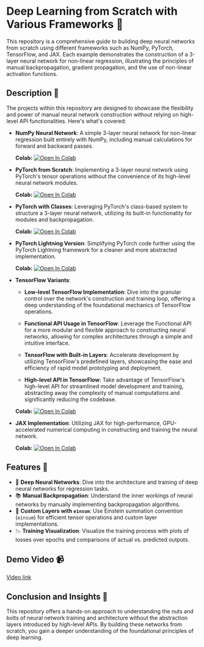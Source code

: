 # Deep Learning from Scratch with Various Frameworks 🚀

This repository is a comprehensive guide to building deep neural networks from scratch using different frameworks such as NumPy, PyTorch, TensorFlow, and JAX. Each example demonstrates the construction of a 3-layer neural network for non-linear regression, illustrating the principles of manual backpropagation, gradient propagation, and the use of non-linear activation functions.

## Description 📖

The projects within this repository are designed to showcase the flexibility and power of manual neural network construction without relying on high-level API functionalities. Here's what's covered:

- **NumPy Neural Network**: A simple 3-layer neural network for non-linear regression built entirely with NumPy, including manual calculations for forward and backward passes.
  
  **Colab:** [![Open In Colab](https://colab.research.google.com/assets/colab-badge.svg)](https://colab.research.google.com/github/Aagam0812/Deep_Learning/blob/main/Assignment%205/CMPE258_Assignment5_PartA.ipynb)


- **PyTorch from Scratch**: Implementing a 3-layer neural network using PyTorch's tensor operations without the convenience of its high-level neural network modules.

  **Colab:** [![Open In Colab](https://colab.research.google.com/assets/colab-badge.svg)](https://colab.research.google.com/github/Aagam0812/Deep_Learning/blob/main/Assignment%205/CMPE258_Assignment5_PartB.ipynb)

- **PyTorch with Classes**: Leveraging PyTorch's class-based system to structure a 3-layer neural network, utilizing its built-in functionality for modules and backpropagation.

  **Colab:** [![Open In Colab](https://colab.research.google.com/assets/colab-badge.svg)](https://colab.research.google.com/github/Aagam0812/Deep_Learning/blob/main/Assignment%205/CMPE258_Assignment5_PartC.ipynb)

- **PyTorch Lightning Version**: Simplifying PyTorch code further using the PyTorch Lightning framework for a cleaner and more abstracted implementation.

  **Colab:** [![Open In Colab](https://colab.research.google.com/assets/colab-badge.svg)](https://colab.research.google.com/github/Aagam0812/Deep_Learning/blob/main/Assignment%205/CMPE258_Assignment5_PartD.ipynb)

- **TensorFlow Variants**:
  - **Low-level TensorFlow Implementation**: Dive into the granular control over the network's construction and training loop, offering a deep understanding of the foundational mechanics of TensorFlow operations.

  - **Functional API Usage in TensorFlow**: Leverage the Functional API for a more modular and flexible approach to constructing neural networks, allowing for complex architectures through a simple and intuitive interface.

  - **TensorFlow with Built-in Layers**: Accelerate development by utilizing TensorFlow's predefined layers, showcasing the ease and efficiency of rapid model prototyping and deployment.

  - **High-level API in TensorFlow**: Take advantage of TensorFlow's high-level API for streamlined model development and training, abstracting away the complexity of manual computations and significantly reducing the codebase.

  **Colab:** [![Open In Colab](https://colab.research.google.com/assets/colab-badge.svg)](https://colab.research.google.com/github/Aagam0812/Deep_Learning/blob/main/Assignment%205/CMPE258_Assignment5_PartE.ipynb)

- **JAX Implementation**: Utilizing JAX for high-performance, GPU-accelerated numerical computing in constructing and training the neural network.

  **Colab:** [![Open In Colab](https://colab.research.google.com/assets/colab-badge.svg)](https://colab.research.google.com/github/Aagam0812/Deep_Learning/blob/main/Assignment%205/CMPE258_Assignment5_PartH.ipynb)

## Features 🌟

- 🧠 **Deep Neural Networks**: Dive into the architecture and training of deep neural networks for regression tasks.
- 📚 **Manual Backpropagation**: Understand the inner workings of neural networks by manually implementing backpropagation algorithms.
- 🔧 **Custom Layers with `einsum`**: Use Einstein summation convention (`einsum`) for efficient tensor operations and custom layer implementations.
- 📉 **Training Visualization**: Visualize the training process with plots of losses over epochs and comparisons of actual vs. predicted outputs.

## Demo Video 📹

[Video link](https://drive.google.com/drive/folders/1sEeoAYSQOm1SYDgyYvBuBbB8rbCHA290?usp=sharing)

## Conclusion and Insights 📝

This repository offers a hands-on approach to understanding the nuts and bolts of neural network training and architecture without the abstraction layers introduced by high-level APIs. By building these networks from scratch, you gain a deeper understanding of the foundational principles of deep learning.
